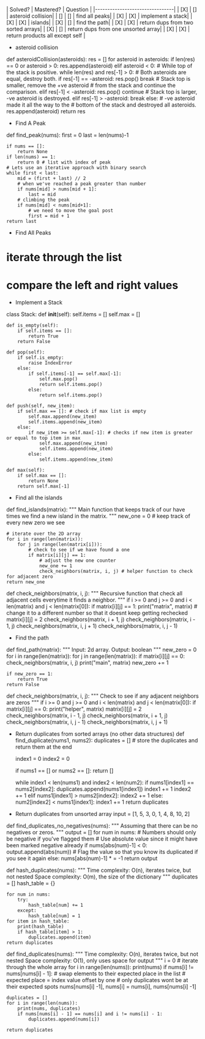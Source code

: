 | Solved? | Mastered? | Question |
|--------------------------------|
| [X] | [] | asteroid collision|
| [] | [] | find all peaks|
| [X] | [X] | implement a stack|
| [X] | [X] | islands|
| [X] | [] | find the path|
| [X] | [X] | return dups from two sorted arrays|
| [X] | [] | return dups from one unsorted array|
| [X] | [X] | return products all except self |

- asteroid collision

def asteroidCollision(asteroids):
    res = []
    for asteroid in asteroids:
        if len(res) == 0 or asteroid > 0:
            res.append(asteroid)
        elif asteroid < 0:
            # While top of the stack is positive.
            while len(res) and res[-1] > 0:
                # Both asteroids are equal, destroy both.
                if res[-1] == -asteroid:
                    res.pop()
                    break
                # Stack top is smaller, remove the +ve asteroid
                # from the stack and continue the comparison.
                elif res[-1] < -asteroid:
                    res.pop()
                    continue
                # Stack top is larger, -ve asteroid is destroyed.
                elif res[-1] > -asteroid:
                    break
            else:
                # -ve asteroid made it all the way to the
                # bottom of the stack and destroyed all asteroids.
                res.append(asteroid)
    return res

- Find A Peak

def find_peak(nums):
    first = 0
    last = len(nums)-1

    if nums == []:
        return None
    if len(nums) == 1:
        return 0 # list with index of peak
    # Lets use an iterative approach with binary search
    while first < last:
        mid = (first + last) // 2
        # when we've reached a peak greater than number
        if nums[mid] > nums[mid + 1]:
            last = mid
        # climbing the peak
        if nums[mid] < nums[mid+1]:
            # we need to move the goal post
            first = mid + 1
    return last

- Find All Peaks
# iterate through the list
# compare the left and right values


- Implement a Stack

class Stack:
    def __init__(self):
        self.items = []
        self.max = []

    def is_empty(self):
        if self.items == []:
            return True
        return False

    def pop(self):
        if self.is_empty:
            raise IndexError
        else:
            if self.items[-1] == self.max[-1]:
                self.max.pop()
                return self.items.pop()
            else:
                return self.items.pop()

    def push(self, new_item):
        if self.max == []: # check if max list is empty
            self.max.append(new_item)
            self.items.append(new_item)
        else:
            if new_item >= self.max[-1]: # checks if new item is greater or equal to top item in max
                self.max.append(new_item)
                self.items.append(new_item)
            else:
                self.items.append(new_item)

    def max(self):
        if self.max == []:
            return None
        return self.max[-1]

- Find all the islands

def find_islands(matrix):
    """
    Main function that keeps track of our have times we find a new island
    in the matrix.
    """
    new_one = 0 # keep track of every new zero we see

    # iterate over the 2D array
    for i in range(len(matrix)):
        for j in range(len(matrix[i])):
            # check to see if we have found a one
            if matrix[i][j] == 1:
                # adjust the new one counter
                new_one += 1
                check_neighbors(matrix, i, j) # helper function to check for adjacent zero
    return new_one

def check_neighbors(matrix, i, j):
    """
    Recursive function that check all adjacent cells everytime it finds a
    neighbor.
    """
    if i >= 0 and j >= 0 and i < len(matrix) and j < len(matrix[0]):
        if matrix[i][j] == 1:
            print("matrix", matrix)
            # change it to a different number so that it doesnt keep getting rechecked
            matrix[i][j] = 2
            check_neighbors(matrix, i + 1, j)
            check_neighbors(matrix, i - 1, j)
            check_neighbors(matrix, i, j + 1)
            check_neighbors(matrix, i, j - 1)

- Find the path

def find_path(matrix):
    """
    Input: 2d array.
    Output: boolean
    """
    new_zero = 0
    for i in range(len(matrix)):
        for j in range(len(matrix)):
            if matrix[i][j] == 0:
                check_neighbors(matrix, i, j)
                print("main", matrix)
                new_zero += 1

    if new_zero == 1:
        return True
    return False

def check_neighbors(matrix, i, j):
    """ Check to see if any adjacent neighbors are zeros """
    if i >= 0 and j >= 0 and i < len(matrix) and j < len(matrix[0]):
        if matrix[i][j] == 0:
            print("helper", matrix)
            matrix[i][j] = 2
            check_neighbors(matrix, i - 1, j)
            check_neighbors(matrix, i + 1, j)
            check_neighbors(matrix, i, j - 1)
            check_neighbors(matrix, i, j + 1)

- Return duplicates from sorted arrays (no other data structures)
def find_duplicate(nums1, nums2):
    duplicates = [] # store the duplicates and return them at the end

    index1 = 0
    index2 = 0

    if nums1 == [] or nums2 == []:
        return []

    while index1 < len(nums1) and index2 < len(num2):
        if nums1[index1] == nums2[index2]:
            duplicates.append(nums1[index1])
            index1 += 1
            index2 += 1
        elif nums1[index1] > nums2[index2]:
            index2 += 1
        else: num2[index2] < nums1[index1]:
            index1 += 1
    return duplicates

- Return duplicates from unsorted array
input = [1, 5, 3, 0, 1, 4, 8, 10, 2]

def find_duplicates_no_negatives(nums):
    """
    Assuming that there can be no negatives or zeros.
    """
    output = []
    for num in nums:
        # Numbers should only be negative if you've flagged them
        # Use absolute value since it might have been marked negative already
        if nums[abs(num)-1] < 0:
            output.append(abs(num))
        # Flag the value so that you know its duplicated if you see it again
        else:
            nums[abs(num)-1] * = -1
    return output

def hash_duplicates(nums):
    """
    Time complexity: O(n), iterates twice, but not nested
    Space complexity: O(m), the size of the dictionary
    """
    duplicates = []
    hash_table = {}

    for num in nums:
        try:
            hash_table[num] += 1
        except:
            hash_table[num] = 1
    for item in hash_table:
        print(hash_table)
        if hash_table[item] > 1:
            duplicates.append(item)
    return duplicates

def find_duplicates(nums):
    """
    Time complexity: O(n), iterates twice, but not nested
    Space complexity: O(1), only uses space for output
    """
    i = 0
    # iterate through the whole array
    for i in range(len(nums)):
        print(nums)
        if nums[i] != nums[nums[i] - 1]:
            # swap elements to their expected place in the list
            # expected place = index value offset by one
            # only duplicates wont be at their expected spots
            nums[nums[i] -1], nums[i] = nums[i], nums[nums[i] -1]

    duplicates = []
    for i in range(len(nums)):
        print(nums, duplicates)
        if nums[nums[i] - 1] == nums[i] and i != nums[i] - 1:
            duplicates.append(nums[i])

    return duplicates
